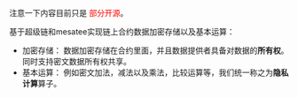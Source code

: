 注意一下内容目前只是 <font color=red>部分开源</font>。

基于超级链和mesatee实现链上合约数据加密存储以及基本运算：
* 加密存储： 数据加密存储在合约里面，并且数据提供者具备对数据的**所有权**。同时支持密文数据所有权共享。
* 基本运算： 例如密文加法，减法以及乘法，比较运算等，我们统一称之为**隐私计算**算子。



